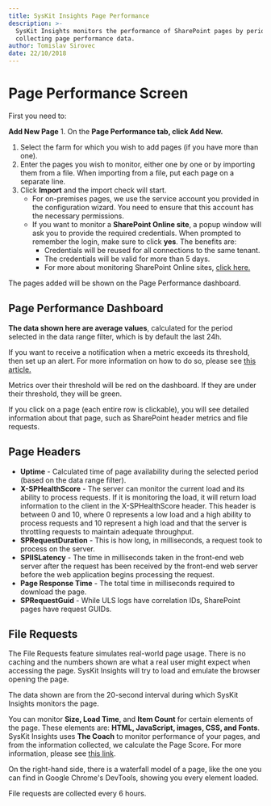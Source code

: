 ```yaml
---
title: SysKit Insights Page Performance
description: >-
  SysKit Insights monitors the performance of SharePoint pages by periodically
  collecting page performance data.
author: Tomislav Sirovec
date: 22/10/2018
---
```


# Page Performance Screen

First you need to:

**Add New Page** 1. On the **Page Performance tab, click Add New.**

1. Select the farm for which you wish to add pages \(if you have more than one\).
2. Enter the pages you wish to monitor, either one by one or by importing them from a file. When importing from a file, put each page on a separate line.
3. Click **Import** and the import check will start.
   * For on-premises pages, we use the service account you provided in the configuration wizard. You need to ensure that this account has the necessary permissions. 
   * If you want to monitor a **SharePoint Online site**, a popup window will ask you to provide the required credentials. When prompted to remember the login, make sure to click **yes**. The benefits are:
     * Credentials will be reused for all connections to the same tenant.
     * The credentials will be valid for more than 5 days.
     * For more about monitoring SharePoint Online sites, [click here.](../how-to/spo-pp.md)

The pages added will be shown on the Page Performance dashboard.

## Page Performance Dashboard

**The data shown here are average values**, calculated for the period selected in the data range filter, which is by default the last 24h.

If you want to receive a notification when a metric exceeds its threshold, then set up an alert. For more information on how to do so, please see [this article.](../how-to/manage-alerts.md#page-performance)

Metrics over their threshold will be red on the dashboard. If they are under their threshold, they will be green.

If you click on a page \(each entire row is clickable\), you will see detailed information about that page, such as SharePoint header metrics and file requests.

## Page Headers

* **Uptime** - Calculated time of page availability during the selected period \(based on the data range filter\).
* **X-SPHealthScore** - The server can monitor the current load and its ability to process requests. If it is monitoring the load, it will return load information to the client in the X-SPHealthScore header. This header is between 0 and 10, where 0 represents a low load and a high ability to process requests and 10 represent a high load and that the server is throttling requests to maintain adequate throughput.
* **SPRequestDuration** - This is how long, in milliseconds, a request took to process on the server.
* **SPIISLatency** - The time in milliseconds taken in the front-end web server after the request has been received by the front-end web server before the web application begins processing the request.
* **Page Response Time** - The total time in milliseconds required to download the page.
* **SPRequestGuid** - While ULS logs have correlation IDs, SharePoint pages have request GUIDs.

## File Requests

The File Requests feature simulates real-world page usage. There is no caching and the numbers shown are what a real user might expect when accessing the page. SysKit Insights will try to load and emulate the browser opening the page.

The data shown are from the 20-second interval during which SysKit Insights monitors the page.

You can monitor **Size, Load Time**, and **Item Count** for certain elements of the page. These elements are: **HTML, JavaScript, images, CSS, and Fonts**.  
SysKit Insights uses **The Coach** to monitor performance of your pages, and from the information collected, we calculate the Page Score. For more information, please see [this link](https://www.sitespeed.io/documentation/coach/introduction/).

On the right-hand side, there is a waterfall model of a page, like the one you can find in Google Chrome's DevTools, showing you every element loaded.

File requests are collected every 6 hours.

